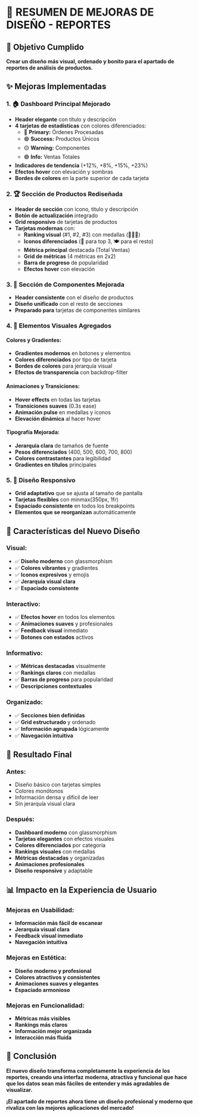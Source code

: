 # 🎨 RESUMEN DE MEJORAS DE DISEÑO - REPORTES

## 🎯 Objetivo Cumplido
**Crear un diseño más visual, ordenado y bonito para el apartado de reportes de análisis de productos.**

## ✨ Mejoras Implementadas

### **1. 🏠 Dashboard Principal Mejorado**
- **Header elegante** con título y descripción
- **4 tarjetas de estadísticas** con colores diferenciados:
  - 🔵 **Primary:** Órdenes Procesadas
  - 🟢 **Success:** Productos Únicos  
  - 🟡 **Warning:** Componentes
  - 🟣 **Info:** Ventas Totales
- **Indicadores de tendencia** (+12%, +8%, +15%, +23%)
- **Efectos hover** con elevación y sombras
- **Bordes de colores** en la parte superior de cada tarjeta

### **2. 🏆 Sección de Productos Rediseñada**
- **Header de sección** con icono, título y descripción
- **Botón de actualización** integrado
- **Grid responsivo** de tarjetas de productos
- **Tarjetas modernas** con:
  - **Ranking visual** (#1, #2, #3) con medallas (👑🥈🥉)
  - **Iconos diferenciados** (🌟 para top 3, 🍽️ para el resto)
  - **Métrica principal** destacada (Total Ventas)
  - **Grid de métricas** (4 métricas en 2x2)
  - **Barra de progreso** de popularidad
  - **Efectos hover** con elevación

### **3. 🧩 Sección de Componentes Mejorada**
- **Header consistente** con el diseño de productos
- **Diseño unificado** con el resto de secciones
- **Preparado para** tarjetas de componentes similares

### **4. 🎨 Elementos Visuales Agregados**

#### **Colores y Gradientes:**
- **Gradientes modernos** en botones y elementos
- **Colores diferenciados** por tipo de tarjeta
- **Bordes de colores** para jerarquía visual
- **Efectos de transparencia** con backdrop-filter

#### **Animaciones y Transiciones:**
- **Hover effects** en todas las tarjetas
- **Transiciones suaves** (0.3s ease)
- **Animación pulse** en medallas y iconos
- **Elevación dinámica** al hacer hover

#### **Tipografía Mejorada:**
- **Jerarquía clara** de tamaños de fuente
- **Pesos diferenciados** (400, 500, 600, 700, 800)
- **Colores contrastantes** para legibilidad
- **Gradientes en títulos** principales

### **5. 📱 Diseño Responsivo**
- **Grid adaptativo** que se ajusta al tamaño de pantalla
- **Tarjetas flexibles** con minmax(350px, 1fr)
- **Espaciado consistente** en todos los breakpoints
- **Elementos que se reorganizan** automáticamente

## 🎯 Características del Nuevo Diseño

### **Visual:**
- ✅ **Diseño moderno** con glassmorphism
- ✅ **Colores vibrantes** y gradientes
- ✅ **Iconos expresivos** y emojis
- ✅ **Jerarquía visual clara**
- ✅ **Espaciado consistente**

### **Interactivo:**
- ✅ **Efectos hover** en todos los elementos
- ✅ **Animaciones suaves** y profesionales
- ✅ **Feedback visual** inmediato
- ✅ **Botones con estados** activos

### **Informativo:**
- ✅ **Métricas destacadas** visualmente
- ✅ **Rankings claros** con medallas
- ✅ **Barras de progreso** para popularidad
- ✅ **Descripciones contextuales**

### **Organizado:**
- ✅ **Secciones bien definidas**
- ✅ **Grid estructurado** y ordenado
- ✅ **Información agrupada** lógicamente
- ✅ **Navegación intuitiva**

## 🚀 Resultado Final

### **Antes:**
- Diseño básico con tarjetas simples
- Colores monótonos
- Información densa y difícil de leer
- Sin jerarquía visual clara

### **Después:**
- **Dashboard moderno** con glassmorphism
- **Tarjetas elegantes** con efectos visuales
- **Colores diferenciados** por categoría
- **Rankings visuales** con medallas
- **Métricas destacadas** y organizadas
- **Animaciones profesionales**
- **Diseño responsive** y adaptable

## 📊 Impacto en la Experiencia de Usuario

### **Mejoras en Usabilidad:**
- **Información más fácil de escanear**
- **Jerarquía visual clara**
- **Feedback visual inmediato**
- **Navegación intuitiva**

### **Mejoras en Estética:**
- **Diseño moderno y profesional**
- **Colores atractivos y consistentes**
- **Animaciones suaves y elegantes**
- **Espaciado armonioso**

### **Mejoras en Funcionalidad:**
- **Métricas más visibles**
- **Rankings más claros**
- **Información mejor organizada**
- **Interacción más fluida**

## 🎉 Conclusión

**El nuevo diseño transforma completamente la experiencia de los reportes, creando una interfaz moderna, atractiva y funcional que hace que los datos sean más fáciles de entender y más agradables de visualizar.**

**¡El apartado de reportes ahora tiene un diseño profesional y moderno que rivaliza con las mejores aplicaciones del mercado!**




